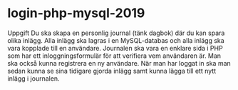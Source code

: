 # login-php-mysql-2019

Uppgift
Du ska skapa en personlig journal (tänk dagbok) där du kan spara olika inlägg. Alla inlägg ska lagras i en MySQL-databas och alla inlägg ska vara kopplade till en användare. Journalen ska vara en enklare sida i PHP som har ett inloggningsformulär för att verifiera vem användaren är. Man ska också kunna registrera en ny användare. 
När man har loggat in ska man sedan kunna se sina tidigare gjorda inlägg samt kunna lägga till ett nytt inlägg i journalen.
